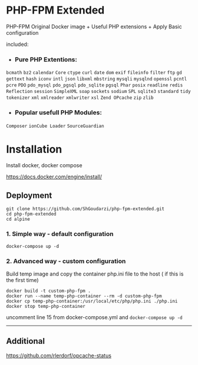 # PHP-FPM Extended 
PHP-FPM Original Docker image + Useful PHP extensions + Apply Basic configuration

included:

+ ### Pure PHP Extentions:
`bcmath`
`bz2`
`calendar`
`Core`
`ctype`
`curl`
`date`
`dom`
`exif`
`fileinfo`
`filter`
`ftp`
`gd`
`gettext`
`hash`
`iconv`
`intl`
`json`
`libxml`
`mbstring`
`mysqli`
`mysqlnd`
`openssl`
`pcntl`
`pcre`
`PDO`
`pdo_mysql`
`pdo_pgsql`
`pdo_sqlite`
`pgsql`
`Phar`
`posix`
`readline`
`redis`
`Reflection`
`session`
`SimpleXML`
`soap`
`sockets`
`sodium`
`SPL`
`sqlite3`
`standard`
`tidy`
`tokenizer`
`xml`
`xmlreader`
`xmlwriter`
`xsl`
`Zend OPcache`
`zip`
`zlib`

+ ### Popular usefull PHP Modules:

`Composer`
`ionCube Loader`
`SourceGuardian`


# Installation


Install docker, docker compose

https://docs.docker.com/engine/install/


## Deployment

```
git clone https://github.com/ShGoudarzi/php-fpm-extended.git
cd php-fpm-extended
cd alpine
```


### 1. Simple way - default configuration
`docker-compose up -d` 


### 2. Advanced way - custom configuration

Build temp image and copy the container php.ini file to the host ( if this is the first time)
```
docker build -t custom-php-fpm .
docker run --name temp-php-container --rm -d custom-php-fpm
docker cp temp-php-container:/usr/local/etc/php/php.ini ./php.ini
docker stop temp-php-container
```

uncomment line 15 from docker-compose.yml and `docker-compose up -d`

----------------------------------------------------------------------------------------------------------
## Additional
https://github.com/rlerdorf/opcache-status


